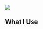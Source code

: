 <img src="https://capsule-render.vercel.app/api?type=waving&color=auto&height=300&text=Lim%20Junseok" />
<div>
  <h2>What I Use</h2>
</div>
